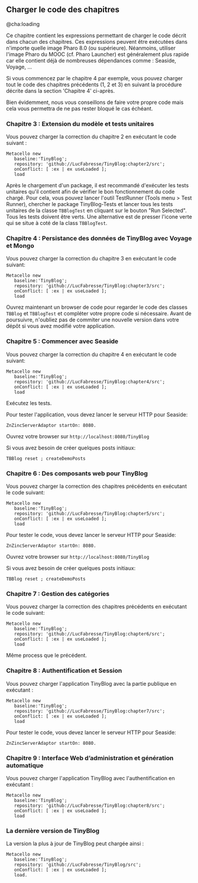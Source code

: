 ## Charger le code des chapitres

@cha:loading

Ce chapitre contient les expressions permettant de charger le code décrit dans chacun des chapitres. Ces expressions peuvent être exécutées dans n'importe quelle image Pharo 8.0 \(ou supérieure\).
Néanmoins, utiliser l'image Pharo du MOOC \(cf. Pharo Launcher\) est généralement plus rapide car elle contient déjà de nombreuses dépendances comme : Seaside, Voyage, ...

Si vous commencez par le chapitre 4 par exemple, vous pouvez charger tout le code des chapitres précédents \(1, 2 et 3\) en suivant la procédure décrite dans la section 'Chapitre 4' ci-après.

Bien évidemment, nous vous conseillons de faire votre propre code mais cela vous permettra de ne pas rester bloqué le cas échéant.

### Chapitre 3 : Extension du modèle et tests unitaires


Vous pouvez charger la correction du chapitre 2 en exécutant le code suivant :

```
Metacello new
   baseline:'TinyBlog';
   repository: 'github://LucFabresse/TinyBlog:chapter2/src';
   onConflict: [ :ex | ex useLoaded ];
   load
```


Après le chargement d'un package, il est recommandé d'exécuter les tests unitaires qu'il contient afin de vérifier le bon fonctionnement du code chargé.
Pour cela, vous pouvez lancer l'outil TestRunner \(Tools menu > Test Runner\), chercher le package TinyBlog-Tests et lancer tous les tests unitaires de la classe `TBBlogTest` en cliquant sur le bouton "Run Selected". Tous les tests doivent être verts. Une alternative est de presser l'icone verte qui se situe à coté de la class `TBBlogTest`.

### Chapitre 4 : Persistance des données de TinyBlog avec Voyage et Mongo


Vous pouvez charger la correction du chapitre 3 en exécutant le code suivant:

```
Metacello new
   baseline:'TinyBlog';
   repository: 'github://LucFabresse/TinyBlog:chapter3/src';
   onConflict: [ :ex | ex useLoaded ];
   load
```


Ouvrez maintenant un browser de code pour regarder le code des classes `TBBlog` et `TBBlogTest` et compléter votre propre code si nécessaire.
Avant de poursuivre, n'oubliez pas de commiter une nouvelle version dans votre dépôt si vous avez modifié votre application.

### Chapitre 5 : Commencer avec Seaside


Vous pouvez charger la correction du chapitre 4 en exécutant le code suivant:

```
Metacello new
   baseline:'TinyBlog';
   repository: 'github://LucFabresse/TinyBlog:chapter4/src';
   onConflict: [ :ex | ex useLoaded ];
   load
```


Exécutez les tests.

Pour tester l'application, vous devez lancer le serveur HTTP pour Seaside:

```
ZnZincServerAdaptor startOn: 8080.
```


Ouvrez votre browser sur `http://localhost:8080/TinyBlog`

Si vous avez besoin de créer quelques posts initiaux:

```
TBBlog reset ; createDemoPosts
```


### Chapitre 6 : Des composants web pour TinyBlog


Vous pouvez charger la correction des chapitres précédents en exécutant le code suivant:

```
Metacello new
   baseline:'TinyBlog';
   repository: 'github://LucFabresse/TinyBlog:chapter5/src';
   onConflict: [ :ex | ex useLoaded ];
   load
```


Pour tester le code, vous devez lancer le serveur HTTP pour Seaside:

```
ZnZincServerAdaptor startOn: 8080.
```


Ouvrez votre browser sur `http://localhost:8080/TinyBlog`

Si vous avez besoin de créer quelques posts initiaux:

```
TBBlog reset ; createDemoPosts
```


### Chapitre 7 : Gestion des catégories


Vous pouvez charger la correction des chapitres précédents en exécutant le code suivant:

```
Metacello new
   baseline:'TinyBlog';
   repository: 'github://LucFabresse/TinyBlog:chapter6/src';
   onConflict: [ :ex | ex useLoaded ];
   load
```


Même process que le précédent.

### Chapitre 8 : Authentification et Session


Vous pouvez charger l'application TinyBlog avec la partie publique en exécutant :

```
Metacello new
   baseline:'TinyBlog';
   repository: 'github://LucFabresse/TinyBlog:chapter7/src';
   onConflict: [ :ex | ex useLoaded ];
   load
```


Pour tester le code, vous devez lancer le serveur HTTP pour Seaside:

```
ZnZincServerAdaptor startOn: 8080.
```


### Chapitre 9 : Interface Web d’administration et génération automatique



Vous pouvez charger l'application TinyBlog avec l'authentification en exécutant :

```
Metacello new
   baseline:'TinyBlog';
   repository: 'github://LucFabresse/TinyBlog:chapter8/src';
   onConflict: [ :ex | ex useLoaded ];
   load
```


### La dernière version de TinyBlog


La version la plus à jour de TinyBlog peut chargée ainsi :

```
Metacello new
   baseline:'TinyBlog';
   repository: 'github://LucFabresse/TinyBlog/src';
   onConflict: [ :ex | ex useLoaded ];
   load.
```
